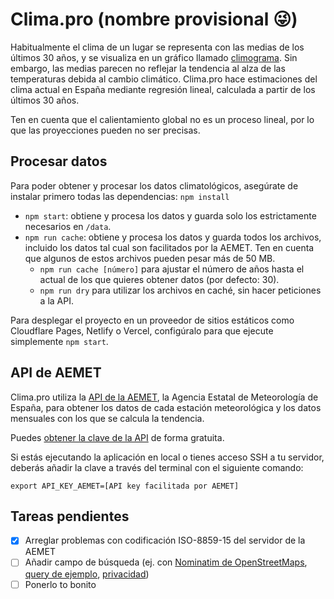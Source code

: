 # Clima.pro (nombre provisional 😜)

Habitualmente el clima de un lugar se representa con las medias de los últimos 30 años, y se visualiza en un gráfico llamado [climograma](https://es.wikipedia.org/wiki/Climograma). Sin embargo, las medias parecen no reflejar la tendencia al alza de las temperaturas debida al cambio climático. Clima.pro hace estimaciones del clima actual en España mediante regresión lineal, calculada a partir de los últimos 30 años.

Ten en cuenta que el calientamiento global no es un proceso lineal, por lo que las proyecciones pueden no ser precisas.

## Procesar datos

Para poder obtener y procesar los datos climatológicos, asegúrate de instalar primero todas las dependencias: `npm install`

- `npm start`: obtiene y procesa los datos y guarda solo los estrictamente necesarios en `/data`.
- `npm run cache`: obtiene y procesa los datos y guarda todos los archivos, incluido los datos tal cual son facilitados por la AEMET. Ten en cuenta que algunos de estos archivos pueden pesar más de 50 MB.
  - `npm run cache [número]` para ajustar el número de años hasta el actual de los que quieres obtener datos (por defecto: 30).
  - `npm run dry` para utilizar los archivos en caché, sin hacer peticiones a la API.

Para desplegar el proyecto en un proveedor de sitios estáticos como Cloudflare Pages, Netlify o Vercel, configúralo para que ejecute simplemente `npm start`.

## API de AEMET

Clima.pro utiliza la [API de la AEMET](https://opendata.aemet.es/centrodedescargas/inicio), la Agencia Estatal de Meteorología de España, para obtener los datos de cada estación meteorológica y los datos mensuales con los que se calcula la tendencia.

Puedes [obtener la clave de la API](https://opendata.aemet.es/centrodedescargas/altaUsuario) de forma gratuita.

Si estás ejecutando la aplicación en local o tienes acceso SSH a tu servidor, deberás añadir la clave a través del terminal con el siguiente comando:

```
export API_KEY_AEMET=[API key facilitada por AEMET]
```

## Tareas pendientes

- [x] Arreglar problemas con codificación ISO-8859-15 del servidor de la AEMET
- [ ] Añadir campo de búsqueda (ej. con [Nominatim de OpenStreetMaps](https://nominatim.openstreetmap.org/ui/about.html), [query de ejemplo](https://nominatim.openstreetmap.org/search?q=merida&countrycodes=es&format=json), [privacidad](https://wiki.osmfoundation.org/wiki/Privacy_Policy#Data_we_receive_automatically))
- [ ] Ponerlo to bonito
